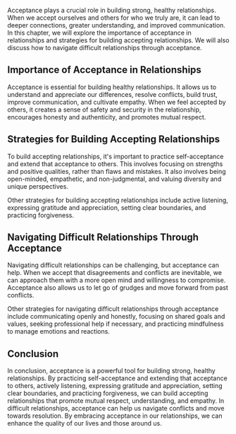 
Acceptance plays a crucial role in building strong, healthy relationships. When we accept ourselves and others for who we truly are, it can lead to deeper connections, greater understanding, and improved communication. In this chapter, we will explore the importance of acceptance in relationships and strategies for building accepting relationships. We will also discuss how to navigate difficult relationships through acceptance.

Importance of Acceptance in Relationships
-----------------------------------------

Acceptance is essential for building healthy relationships. It allows us to understand and appreciate our differences, resolve conflicts, build trust, improve communication, and cultivate empathy. When we feel accepted by others, it creates a sense of safety and security in the relationship, encourages honesty and authenticity, and promotes mutual respect.

Strategies for Building Accepting Relationships
-----------------------------------------------

To build accepting relationships, it's important to practice self-acceptance and extend that acceptance to others. This involves focusing on strengths and positive qualities, rather than flaws and mistakes. It also involves being open-minded, empathetic, and non-judgmental, and valuing diversity and unique perspectives.

Other strategies for building accepting relationships include active listening, expressing gratitude and appreciation, setting clear boundaries, and practicing forgiveness.

Navigating Difficult Relationships Through Acceptance
-----------------------------------------------------

Navigating difficult relationships can be challenging, but acceptance can help. When we accept that disagreements and conflicts are inevitable, we can approach them with a more open mind and willingness to compromise. Acceptance also allows us to let go of grudges and move forward from past conflicts.

Other strategies for navigating difficult relationships through acceptance include communicating openly and honestly, focusing on shared goals and values, seeking professional help if necessary, and practicing mindfulness to manage emotions and reactions.

Conclusion
----------

In conclusion, acceptance is a powerful tool for building strong, healthy relationships. By practicing self-acceptance and extending that acceptance to others, actively listening, expressing gratitude and appreciation, setting clear boundaries, and practicing forgiveness, we can build accepting relationships that promote mutual respect, understanding, and empathy. In difficult relationships, acceptance can help us navigate conflicts and move towards resolution. By embracing acceptance in our relationships, we can enhance the quality of our lives and those around us.
